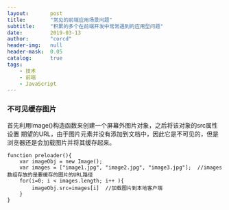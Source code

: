 ```yaml
---
layout:       post
title:        "常见的前端应用场景问题"
subtitle:     "积累的多个在前端开发中常常遇到的应用型问题"
date:         2019-03-13
author:       "corcd"
header-img:   null
header-mask:  0.05
catalog:      true
tags:
    - 技术
    - 前端
    - JavaScript
---
```


### 不可见缓存图片
首先利用Image()构造函数来创建一个屏幕外图片对象，之后将该对象的src属性设置 期望的URL，由于图片元素并没有添加到文档中，因此它是不可见的，但是浏览器还是会加载图片并将其缓存起来。

```
function preloader(){
    var imageObj = new Image();
    var images = ["image1.jpg", "image2.jpg", "image3.jpg"];  //images数组存放的是要缓存的图片的URL路径
    for(i=0; i < images.length; i++ ){
        imageObj.src=images[i]  //加载图片到本地客户端
    }
}
```

